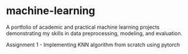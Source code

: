 # machine-learning
A portfolio of academic and practical machine learning projects demonstrating my skills in data preprocessing, modeling, and evaluation.

Assignment 1 - Implementing KNN algorithm from scratch using pytorch
